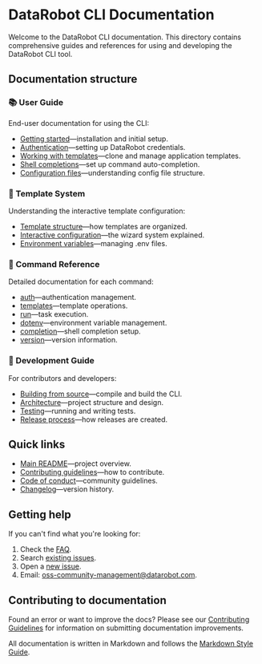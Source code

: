 # DataRobot CLI Documentation

Welcome to the DataRobot CLI documentation. This directory contains comprehensive guides and references for using and developing the DataRobot CLI tool.

## Documentation structure

### 📚 User Guide

End-user documentation for using the CLI:

- [Getting started](user-guide/getting-started.md)&mdash;installation and initial setup.
- [Authentication](user-guide/authentication.md)&mdash;setting up DataRobot credentials.
- [Working with templates](user-guide/templates.md)&mdash;clone and manage application templates.
- [Shell completions](user-guide/shell-completions.md)&mdash;set up command auto-completion.
- [Configuration files](user-guide/configuration.md)&mdash;understanding config file structure.

### 🎯 Template System

Understanding the interactive template configuration:

- [Template structure](template-system/structure.md)&mdash;how templates are organized.
- [Interactive configuration](template-system/interactive-config.md)&mdash;the wizard system explained.
- [Environment variables](template-system/environment-variables.md)&mdash;managing .env files.

### 📖 Command Reference

Detailed documentation for each command:

- [auth](commands/auth.md)&mdash;authentication management.
- [templates](commands/templates.md)&mdash;template operations.
- [run](commands/run.md)&mdash;task execution.
- [dotenv](commands/dotenv.md)&mdash;environment variable management.
- [completion](commands/completion.md)&mdash;shell completion setup.
- [version](commands/version.md)&mdash;version information.

### 🔧 Development Guide

For contributors and developers:

- [Building from source](development/building.md)&mdash;compile and build the CLI.
- [Architecture](development/architecture.md)&mdash;project structure and design.
- [Testing](development/testing.md)&mdash;running and writing tests.
- [Release process](development/release.md)&mdash;how releases are created.

## Quick links

- [Main README](../README.md)&mdash;project overview.
- [Contributing guidelines](../CONTRIBUTING.md)&mdash;how to contribute.
- [Code of conduct](../CODE_OF_CONDUCT.md)&mdash;community guidelines.
- [Changelog](../CHANGELOG.md)&mdash;version history.

## Getting help

If you can't find what you're looking for:

1. Check the [FAQ](user-guide/faq.md).
2. Search [existing issues](https://github.com/datarobot/cli/issues).
3. Open a [new issue](https://github.com/datarobot/cli/issues/new).
4. Email: oss-community-management@datarobot.com.

## Contributing to documentation

Found an error or want to improve the docs? Please see our [Contributing Guidelines](../CONTRIBUTING.md) for information on submitting documentation improvements.

All documentation is written in Markdown and follows the [Markdown Style Guide](development/markdown-style-guide.md).
